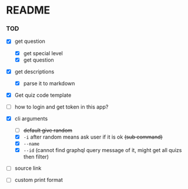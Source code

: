 # README #

### TOD ###

  * [x] get question
    * [x] get special level
    * [x] get question
  * [x] get descriptions
    * [x] parse it to markdown
  * [x] Get quiz code template
  * [ ] how to login and get token in this app?
  * [x] cli arguments
    * [ ] ~~default give random~~
    * [x] `-i` after random means ask user if it is ok ~~(sub command)~~
    * [x] `--name`
    * [x] `--id` (cannot find graphql query message of it, might get all quizs then filter)
  * [ ] source link
  * [ ] custom print format

